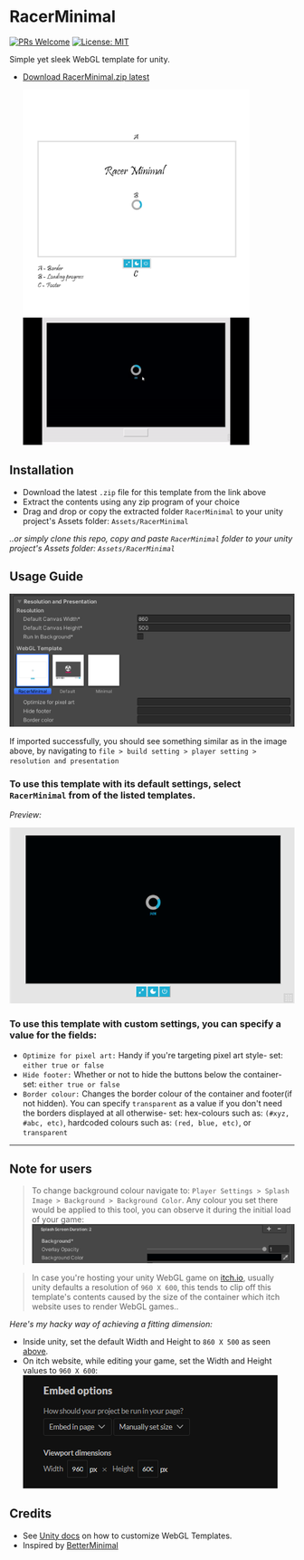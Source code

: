 # RacerMinimal
[![PRs Welcome](https://img.shields.io/badge/PRs-welcome-blue)](http://makeapullrequest.com) [![License: MIT](https://img.shields.io/badge/License-MIT-blue)](https://github.com/ebukaracer/ebukaracer/blob/ebukaracer-resources/LICENSE.md)

 Simple yet sleek WebGL template for unity.

- [Download RacerMinimal.zip latest](https://github.com/ebukaracer/RacerMinimal/releases/download/v2.1.0/RacerMinimal.zip)

	<p align="left">
		<img src="https://github.com/ebukaracer/ebukaracer/blob/ebukaracer-resources/RacerMinimal-Images/RM1.png" alt="img" width="400"/>
		<img src="https://github.com/ebukaracer/ebukaracer/blob/ebukaracer-resources/RacerMinimal-Images/RM2.gif" alt="gif" width="400"/>
	</p>

## Installation
- Download the latest `.zip` file for this template from the link above
- Extract the contents using any zip program of your choice
- Drag and drop or copy the extracted folder `RacerMinimal` to your unity project's Assets folder: `Assets/RacerMinimal`

*..or  simply clone this repo, copy and paste `RacerMinimal` folder to your unity project's Assets folder: `Assets/RacerMinimal`*

## Usage Guide

![img](https://github.com/ebukaracer/ebukaracer/blob/ebukaracer-resources/RacerMinimal-Images/RM3.png)

If imported successfully, you should see something similar as in the image above, by navigating to `file > build setting > player setting > resolution and presentation`

### To use this template with its default settings, select `RacerMinimal` from of the listed templates.

*Preview:*

  ![img](https://github.com/ebukaracer/ebukaracer/blob/ebukaracer-resources/RacerMinimal-Images/RM4.png)

### To use this template with custom settings, you can specify a value for the fields:
- `Optimize for pixel art:` Handy if you're targeting pixel art style- set: `either true or false`
- `Hide footer:` Whether or not to hide the buttons below the container- set: `either true or false`
- `Border colour:` Changes the border colour of the container and footer(if not hidden). You can specify `transparent` as a value if you don't need the borders displayed at all otherwise- set: hex-colours such as: `(#xyz, #abc, etc)`, hardcoded colours such as: `(red, blue, etc)`,  or `transparent`

---

## Note for users
> To change background colour navigate to: `Player Settings > Splash Image > Background > Background Color`. Any colour you set there would be applied to this tool, you can observe it during the initial load of your game: 
   ![img](https://github.com/ebukaracer/ebukaracer/blob/ebukaracer-resources/RacerMinimal-Images/RM5.png)

> In case you're hosting your unity WebGL game on [itch.io](itch.io), usually unity defaults a resolution of `960 X 600`, this tends to clip off this template's contents caused by the size of the container which itch website uses to render WebGL games..

*Here's my hacky way of achieving a fitting dimension:*

- Inside unity, set the default Width and Height to `860 X 500`  as seen [above](https://github.com/ebukaracer/RacerMinimal?tab=readme-ov-file#usage-guide).
- On itch website, while editing your game, set the Width and Height values to `960 X 600`:<br/>
![img](https://github.com/ebukaracer/ebukaracer/blob/ebukaracer-resources/RacerMinimal-Images/RM6.png)  

## Credits
- See [Unity docs](https://docs.unity3d.com/Manual/webgl-templates.html) on how to customize WebGL Templates.
- Inspired by [BetterMinimal](https://seansleblanc.itch.io/better-minimal-webgl-template) 
